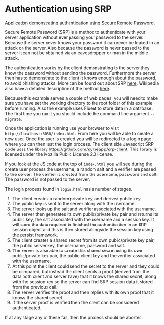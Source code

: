 # Authentication using SRP

Application demonstrating authentication using Secure Remote Password.

Secure Remote Password (SRP) is a method to authenticate with your server application without ever passing your password to the server. Because the server never knows your password it can never be leaked in an attack on the server. Also because the password is never passed to the server it can not be obtained via an eavesdropper or man in the middle attack.

The authentication works by the client demonstrating to the server they know the password without sending the password. Furthermore the server then has to demonstrate to the client it knows enough about the password, to avoid phishing attacks. More can be found out about SRP [here](https://datatracker.ietf.org/doc/html/rfc2945). Wikipedia also have a detailed description of the method [here](https://en.wikipedia.org/wiki/Secure_Remote_Password_protocol).

Because this example serves a couple of web pages, you will need to make sure you have set the working directory to the root folder of this example before running. Also the example uses Fluent to store data in a database. The first time you run it you should include the command line argument `--migrate`.

Once the application is running use your browser to visit `http://localhost:8080/index.html`. From here you will be able to create a new user. Once the user is created you will be redirected to a login page where you can then test the login process. The client side Javascript SRP code uses the library https://github.com/symeapp/srp-client. This library is licensed under the Mozilla Public License 2.0 license. 

If you look at the JS code at the top of `index.html` you will see during the create user process the username, a random salt and a verifier are passed to the server. The verifier is created from the username, password and salt. The password is not passed to the server.

The login process found in `login.html` has a number of stages. 

1) The client creates a random private key, and derived public key. 
2) The public key is sent to the server along with the username. 
3) The server looks up the salt and verifier associated with the username.
4) The server then generates its own public/private key pair and returns its public key, the salt associated with the username and a session key. It will store the data required to finished the authentication in an SRP session object and this is then stored alongside the session key using the persist framework.
5) The client creates a shared secret from its own public/private key pair, the public server key, the username, password and salt. 
6) The server is also able to create this shared secret using its own public/private key pair, the public client key and the verifier associated with the username.
7) At this point the client could send the secret to the server and they could be compared, but instead the client sends a proof (derived from the data both client and server have) that it knows the shared secret, along with the session key so the server can find SRP session data it stored from the previous call.
8) The server verifies the proof and then replies with its own proof that it knows the shared secret.
9) If the server proof is verified then the client can be considered authenticated.

If at any stage any of these fail, then the process should be aborted.
